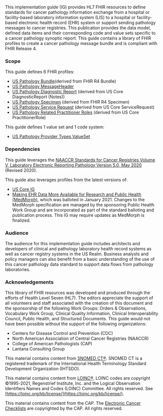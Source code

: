 This implementation guide (IG) provides HL7 FHIR resources to define standards for cancer pathology information exchange from a hospital or facility-based laboratory information system (LIS) to a hospital or facility-based electronic health record (EHR) system or support sending pathology messages to cancer registries. This publication provides the data model, defined data items and their corresponding code and value sets specific to a cancer pathology synoptic report. This guide contains a library of FHIR profiles to create a cancer pathology message bundle and is compliant with FHIR Release 4.

### Scope
This guide defines 6 FHIR profiles:
* [US Pathology Bundle](http://build.fhir.org/ig/HL7/cancer-reporting/StructureDefinition-us-pathology-bundle.html)(derived from FHIR R4 Bundle)
* [US Pathology MessageHeader](http://build.fhir.org/ig/HL7/cancer-reporting/StructureDefinition-us-pathology-message-header.html)
* [US Pathology Diagnostic Report](http://build.fhir.org/ig/HL7/cancer-reporting/StructureDefinition-us-pathology-diagnostic-report.html) (derived from US Core DiagnosticReport (Notes))
* [US Pathology Specimen](http://build.fhir.org/ig/HL7/cancer-reporting/StructureDefinition-us-pathology-specimen.html) (derived from FHIR R4 Specimen)
* [US Pathology Service Request](http://build.fhir.org/ig/HL7/cancer-reporting/StructureDefinition-us-pathology-service-request.html) (derived from US Core ServiceRequest)
* [US Pathology Related Practitioner Roles](http://build.fhir.org/ig/HL7/cancer-reporting/StructureDefinition-us-pathology-related-practitioner-role.html) (derived from US Core PractitionerRole)

This guide defines 1 value set and 1 code system:
* [US Pathology Provider Types ValueSet](http://build.fhir.org/ig/HL7/cancer-reporting/ValueSet-us-pathology-provider-types.html)

### Dependencies
This guide leverages the [NAACCR Standards for Cancer Registries Volume V, Laboratory Electronic Reporting Pathology Version 5.0, May 2020](https://www.naaccr.org/wp-content/uploads/2020/07/NAACCR-Vol-V_Revised_20200720.pdf) (Revised 2020).

This guide also leverages profiles from the latest versions of:
* [US Core IG](http://hl7.org/fhir/us/core/index.html) 
* [Making EHR Data More Available for Research and Public Health (MedMorph)](http://hl7.org/fhir/us/medmorph/2021Jan/index.html), which was balloted in January 2021. Changes to the MedMorph specification are managed by the sponsoring Public Health Work Group and are incorporated as part of the standard balloting and publication process. This IG may require updates as MedMorph is finalized. 

### Audience
The audience for this implementation guide includes architects and developers of clinical and pathology laboratory health record systems as well as cancer registry systems in the US Realm. Business analysts and policy managers can also benefit from a basic understanding of the use of this cancer pathology data standard to support data flows from pathology laboratories.

### Acknowledgements
This library of FHIR resources was developed and produced through the efforts of Health Level Seven (HL7). The editors appreciate the support of all volunteers and staff associated with the creation of this document and the sponsorship of the following Work Groups: Orders & Observations, Vocabulary Work Group, Clinical Quality Information, Clinical Interoperability Council, Public Health, and Structured Documents. This guide would not have been possible without the support of the following organizations:
* Centers for Disease Control and Prevention (CDC)
* North American Association of Central Cancer Registries (NAACCR)
* College of American Pathologists (CAP)
* Lantana Consulting Group

This material contains content from [SNOMED CT®](http://www.ihtsdo.org/snomed-ct/). SNOMED CT is a registered trademark of the International Health Terminology Standard Development Organization (IHTSDO).

This material contains content from [LOINC®](http://loinc.org). LOINC codes are copyright ©1995-2021, Regenstrief Institute, Inc. and the Logical Observation Identifiers Names and Codes (LOINC) Committee. All rights reserved. See [https://loinc.org/kb/license/](https://loinc.org/kb/license/).

This material contains content from the CAP. The [Electronic Cancer Checklists](https://www.cap.org/laboratory-improvement/proficiency-testing/cap-ecc) are copyrighted by the CAP. All rights reserved.